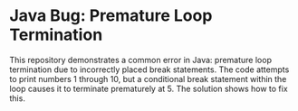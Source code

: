 # Java Bug: Premature Loop Termination

This repository demonstrates a common error in Java: premature loop termination due to incorrectly placed break statements.  The code attempts to print numbers 1 through 10, but a conditional break statement within the loop causes it to terminate prematurely at 5. The solution shows how to fix this.